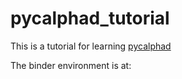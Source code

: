 # pycalphad_tutorial
This is a tutorial for learning [pycalphad](https://github.com/pycalphad)

The binder environment is at: 